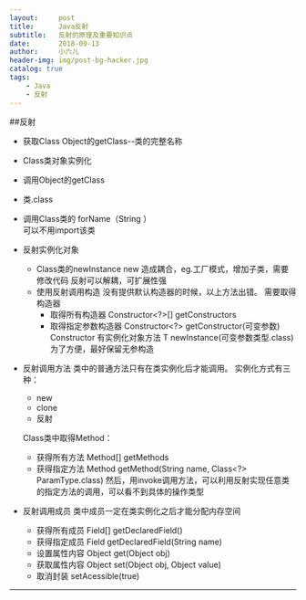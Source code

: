 ```yaml
---
layout:     post
title:      Java反射
subtitle:   反射的原理及重要知识点
date:       2018-09-13
author:     小六儿
header-img: img/post-bg-hacker.jpg
catalog: true
tags:
    - Java
    - 反射
---
```


##反射

 * 获取Class   Object的getClass--类的完整名称
 * Class类对象实例化
  * 调用Object的getClass
  * 类.class
  * 调用Class类的 forName（String ）  
     可以不用import该类
 * 反射实例化对象    
   * Class类的newInstance
       new 造成耦合，eg.工厂模式，增加子类，需要修改代码
       反射可以解耦，可扩展性强
   * 使用反射调用构造
     没有提供默认构造器的时候，以上方法出错。
     需要取得构造器 
     * 取得所有构造器    Constructor<?>[] getConstructors
     * 取得指定参数构造器 Constructor<?> getConstructor(可变参数)
     Constructor 有实例化对象方法 T newInstance(可变参数类型.class)
     为了方便，最好保留无参构造
 * 反射调用方法
     类中的普通方法只有在类实例化后才能调用。
     实例化方式有三种：
     * new
     * clone
     * 反射
  
     Class类中取得Method：
     * 获得所有方法 Method[] getMethods
     * 获得指定方法 Method getMethod(String name, Class<?> ParamType.class)
     然后，用invoke调用方法，可以利用反射实现任意类的指定方法的调用，可以看不到具体的操作类型
     
 * 反射调用成员
   类中成员一定在类实例化之后才能分配内存空间
     * 获得所有成员 Field[] getDeclaredField()
     * 获得指定成员 Field getDeclaredField(String name)
     * 设置属性内容 Object get(Object obj)
     * 获取属性内容 Object set(Object obj, Object value)
     * 取消封装 setAcessible(true)
     
     
* * *


